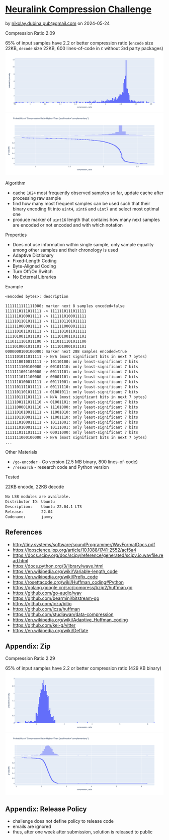 # [Neuralink Compression Challenge](https://content.neuralink.com/compression-challenge/README.html)

by nikolay.dubina.pub@gmail.com on 2024-05-24

Compression Ratio 2.09

65% of input samples have 2.2 or better compression ratio (`encode` size 22KB, `decode` size 22KB, 600 lines-of-code in `C` without 3rd party packages)
![](./research/compression_ratio_distribution_input_files.png)
![](./research/compression_ratio_distribution_input_files_ecdf.png)

Algorithm
- cache `1024` most frequently observed samples so far, update cache after processing raw sample
- find how many most frequent samples can be used such that their binary encoding fit into `uint4`, `uint6` and `uint7` and select most optimal one
- produce marker of `uint16` length that contains how many next samples are encoded or not encoded and with which notation

Properties
- Does not use information within single sample, only sample equality among other samples and their chronology is used
- Adaptive Dictionary
- Fixed-Length Coding
- Byte-Aligned Coding
- Turn Off/On Switch
- No External Libraries

Example

```
<encoded bytes>: description
```

```
1111111111111000: marker next 8 samples encoded=false
1111110111011111 -> 1111110111011111
1111110100011111 -> 1111110100011111
1111101101011111 -> 1111101101011111
1111110000011111 -> 1111110000011111
1111101011011111 -> 1111101011011111
1111010011011101 -> 1111010011011101
1110111101011100 -> 1110111101011100
1111010001011101 -> 1111010001011101
0000000100100000: marker next 288 samples encoded=true
1111101011011111 -> N/A (most significant bits in next 7 bytes)
1111110010011111 -> 10110100: only least-significant 7 bits
1111111100100000 -> 00101110: only least-significant 7 bits
1111111001100000 -> 00111101: only least-significant 7 bits
1111111011100000 -> 00001101: only least-significant 7 bits
1111110100011111 -> 00111001: only least-significant 7 bits
1111101111011111 -> 00111110: only least-significant 7 bits
1111101101011111 -> 01001011: only least-significant 7 bits
1111101111011111 -> N/A (most significant bits in next 7 bytes)
1111100111011110 -> 01001101: only least-significant 7 bits
1111100001011110 -> 11101000: only least-significant 7 bits
1111101010011111 -> 11001010: only least-significant 7 bits
1111101100011111 -> 11001110: only least-significant 7 bits
1111110100011111 -> 10111001: only least-significant 7 bits
1111110100011111 -> 10111001: only least-significant 7 bits
1111110111011111 -> 00011000: only least-significant 7 bits
1111111000100000 -> N/A (most significant bits in next 7 bytes)
...
```

Other Materials
- `/go-encoder` - Go version (2.5 MB binary, 800 lines-of-code)
- `/research` - research code and Python version

Tested

22KB encode, 22KB decode
```
No LSB modules are available.
Distributor ID: Ubuntu
Description:    Ubuntu 22.04.1 LTS
Release:        22.04
Codename:       jammy
```

## References

* http://tiny.systems/software/soundProgrammer/WavFormatDocs.pdf
* https://iopscience.iop.org/article/10.1088/1741-2552/acf5a4
* https://docs.scipy.org/doc/scipy/reference/generated/scipy.io.wavfile.read.html
* https://docs.python.org/3/library/wave.html
* https://en.wikipedia.org/wiki/Variable-length_code
* https://en.wikipedia.org/wiki/Prefix_code
* https://rosettacode.org/wiki/Huffman_coding#Python
* https://golang.google.cn/src/compress/bzip2/huffman.go
* https://github.com/go-audio/wav
* https://github.com/bearmini/bitstream-go
* https://github.com/icza/bitio
* https://github.com/icza/huffman
* https://github.com/studiawan/data-compression
* https://en.wikipedia.org/wiki/Adaptive_Huffman_coding
* https://github.com/kei-g/vitter
* https://en.wikipedia.org/wiki/Deflate

## Appendix: Zip

Compression Ratio 2.29

65% of input samples have 2.2 or better compression ratio (429 KB binary)
![](./research/zip_compression_ratio_distribution_input_files.png)
![](./research/zip_compression_ratio_distribution_input_files_ecdf.png)

## Appendix: Release Policy

- challenge does not define policy to release code
- emails are ignored
- thus, after one week after submission, solution is released to public



